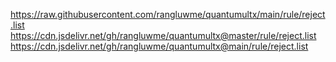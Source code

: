 https://raw.githubusercontent.com/rangluwme/quantumultx/main/rule/reject.list
https://cdn.jsdelivr.net/gh/rangluwme/quantumultx@master/rule/reject.list
https://cdn.jsdelivr.net/gh/rangluwme/quantumultx@main/rule/reject.list

